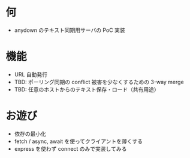 # 何

- anydown のテキスト同期用サーバの PoC 実装

# 機能

- URL 自動発行
- TBD: ポーリング同期の conflict 被害を少なくするための 3-way merge
- TBD: 任意のホストからのテキスト保存・ロード（共有用途）

# お遊び

- 依存の最小化
- fetch / async, await を使ってクライアントを薄くする
- express を使わず connect のみで実装してみる
